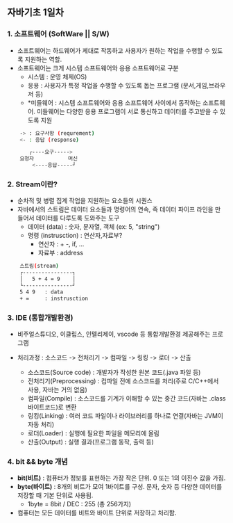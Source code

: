 ## 자바기초 1일차

### 1. 소프트웨어 (SoftWare || S/W)
- 소프트웨어는 하드웨어가 제대로 작동하고 사용자가 원하는 작업을 수행할 수 있도록 지원하는 역할. 
- 소프트웨어는 크게 시스템 소프트웨어와 응용 소프트웨어로 구분
    - 시스템 : 운영 체제(OS)
    - 응용 : 사용자가 특정 작업을 수행할 수 있도록 돕는 프로그램 (문서,게임,브라우저 등)
    - *미들웨어 : 시스템 소프트웨어와 응용 소프트웨어 사이에서 동작하는 소프트웨어. 미들웨어는 다양한 응용 프로그램이 서로 통신하고 데이터를 주고받을 수 있도록 지원

```bash
    -> : 요구사항 (requrement)
    <- : 응답 (response)

       ┌----요구----->
    요청자           머신
        <----응답-----┘
```


### 2. Stream이란?
- 순차적 및 병렬 집계 작업을 지원하는 요소들의 시퀀스
- 자바에서의 스트림은 데이터 요소들과 명령어의 연속, 즉 데이터 파이프 라인을 만들어서 데이터를 다루도록 도와주는 도구
    * 데이터 (data) : 숫자, 문자열, 객체 (ex: 5, "string")
    * 명령 (instrusction) : 연산자,자료부? 
        * 연산자 : + -, if, ...
        * 자료부 : address

```bash
    스트림(stream)
    ┌----------------┐
    │   5 + 4 = 9    │ 
    └----------------┘
    5 4 9   : data
    + =     : instrusction
```

### 3. IDE (통합개발환경)
- 비주얼스튜디오, 이클립스, 인텔리제이, vscode 등 통합개발환경 제공해주는 프로그램


- 처리과정 : 소스코드 -> 전처리기 -> 컴파일 -> 링킹 -> 로더 -> 산출
    * 소스코드(Source code) : 개발자가 작성한 원본 코드(.java 파일 등)
    * 전처리기(Preprocessing) : 컴파일 전에 소스코드를 처리(주로 C/C++에서 사용, 자바는 거의 없음)
    * 컴파일(Compile) : 소스코드를 기계가 이해할 수 있는 중간 코드(자바는 .class 바이트코드)로 변환
    * 링킹(Linking) : 여러 코드 파일이나 라이브러리를 하나로 연결(자바는 JVM이 자동 처리)
    * 로더(Loader) : 실행에 필요한 파일을 메모리에 올림
    * 산출(Output) : 실행 결과(프로그램 동작, 출력 등)

### 4. bit && byte 개념
- **bit(비트)** : 컴퓨터가 정보를 표현하는 가장 작은 단위. 0 또는 1의 이진수 값을 가짐.
- **byte(바이트)** : 8개의 비트가 모여 1바이트를 구성. 문자, 숫자 등 다양한 데이터를 저장할 때 기본 단위로 사용됨.
    - 1byte = 8bit / DEC : 255 (총 256가지)
- 컴퓨터는 모든 데이터를 비트와 바이트 단위로 저장하고 처리함.